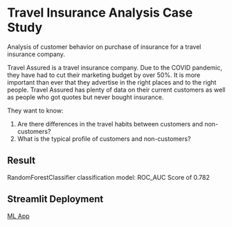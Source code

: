 Travel Insurance Analysis Case Study
==============================

Analysis of customer behavior on purchase of insurance for a travel insurance company.

Travel Assured is a travel insurance company. Due to the COVID pandemic, they have had to cut their marketing budget by over 50%. It is more important than ever that they advertise in the right places and to the right people.
Travel Assured has plenty of data on their current customers as well as people who got quotes but never bought insurance.

They want to know:
1. Are there differences in the travel habits between customers and non-customers?
2. What is the typical profile of customers and non-customers?

## Result
RandomForestClassifier classification model: ROC_AUC Score of 0.782

## Streamlit Deployment

[ML App](https://ade-mola-travel-insurance-analysis-app-io2e4c.streamlit.app/)
